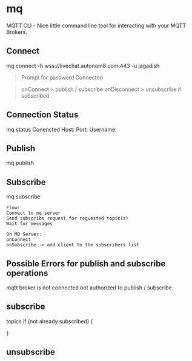 # mq
MQTT CLI - Nice little command line tool for interacting with your MQTT Brokers.

## Connect
mq connect -h wss://livechat.autonom8.com:443 -u jagadish
> Prompt for password
Connected

> onConnect
    > publish / subscribe
> onDisconnect
    > unsubscribe if subscribed

## Connection Status
mq status
Conencted
Host:
Port:
Username:

## Publish
mq publish <topic> <message>

## Subscribe
mq subscribe <topic> <topic> <topic>

    Flow:
    Connect to mq server
    Send subscribe request for requested topic(s)
    Wait for messages

    On MQ Server:
    onConnect
    onSubscribe -> add client to the subscribers list



## Possible Errors for publish and subscribe operations
mqtt broker is not connected
not authorized to publish / subscribe


subscribe
---
topics
if (not already subscribed) {

}

unsubscribe
---